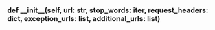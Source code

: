 ### def \_\_init__(self, url: str, stop_words: iter, request_headers: dict, exception_urls: list, additional_urls: list)